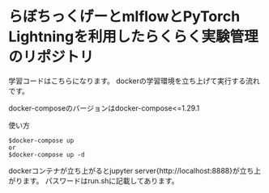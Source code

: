 # らぼちっくげーとmlflowとPyTorch Lightningを利用したらくらく実験管理のリポジトリ
学習コードはこちらになります。
dockerの学習環境を立ち上げて実行する流れです。

docker-composeのバージョンはdocker-compose<=1.29.1

使い方
```
$docker-compose up
or
$docker-compose up -d
```

dockerコンテナが立ち上がるとjupyter server{http://localhost:8888}が立ち上がります。
パスワードはrun.shに記載してあります。
